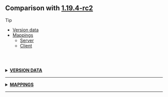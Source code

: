 ## Comparison with [1.19.4-rc2](https://github.com/PixiGeko/Minecraft-generated-data/tree/1.19.4-rc2)

> [!TIP]
> - [Version data](#version-data)
> - [Mappings](#mappings)
>   - [Server](#server-mappings)
>   - [Client](#client-mappings)

<br/><br/>
<details><summary><b><ins>VERSION DATA</ins></b><a name="version-data"></a></summary>
<br/>
<table><tr><th></th><th align="left">1.19.4-rc2</th><th>1.19.4-rc3</th></tr><tr><td>World version</td><td><pre>3335</pre></td><td><pre>3336</pre></td></tr><tr><td>Protocol version</td><td><pre>1073741949</pre></td><td><pre>1073741950</pre></td></tr></table>
</details>
<hr/>
<details><summary><b><ins>MAPPINGS</ins></b><a name="mappings"></a></summary>
<br/>
<h2>Server<a name="server-mappings"></a></h2>
<h2>Client<a name="client-mappings"></a></h2>
</details>
<hr/>